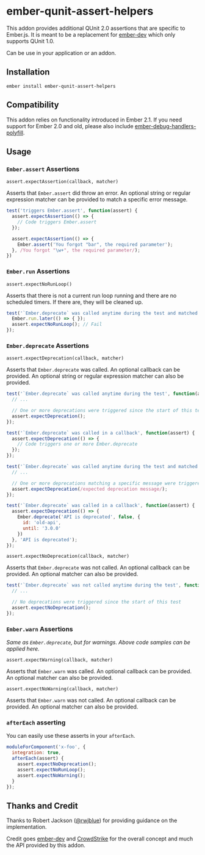 # ember-qunit-assert-helpers

This addon provides additional QUnit 2.0 assertions that are specific to Ember.js. It is meant to be a replacement for [ember-dev](https://github.com/emberjs/ember-dev) which only supports QUnit 1.0.

Can be use in your application or an addon.

## Installation

```
ember install ember-qunit-assert-helpers
```

## Compatibility

This addon relies on functionality introduced in Ember 2.1. If you need support for Ember 2.0 and old, please also include [ember-debug-handlers-polyfill](https://github.com/rwjblue/ember-debug-handlers-polyfill).

## Usage

### `Ember.assert` Assertions

`assert.expectAssertion(callback, matcher)`

Asserts that `Ember.assert` did throw an error. An optional string or regular expression matcher can be provided to match a specific error message.

```javascript
test('triggers Ember.assert', function(assert) {
  assert.expectAssertion(() => {
    // Code triggers Ember.assert
  });

  assert.expectAssertion(() => {
    Ember.assert('You forgot "bar", the required parameter');
  }, /You forgot "\w+", the required parameter/);
})
```


### `Ember.run` Assertions

`assert.expectNoRunLoop()`

Asserts that there is not a current run loop running and there are no scheduled timers. If there are, they will be cleaned up.

```javascript
test('`Ember.deprecate` was called anytime during the test and matched', function(assert) {
  Ember.run.later(() => { });
  assert.expectNoRunLoop(); // Fail
});
```


### `Ember.deprecate` Assertions

`assert.expectDeprecation(callback, matcher)`

Asserts that `Ember.deprecate` was called. An optional callback can be provided. An optional string or regular expression matcher can also be provided.

```javascript
test('`Ember.deprecate` was called anytime during the test', function(assert) {
  // ...

  // One or more deprecations were triggered since the start of this test
  assert.expectDeprecation();
});

test('`Ember.deprecate` was called in a callback', function(assert) {
  assert.expectDeprecation(() => {
    // Code triggers one or more Ember.deprecate
  });
});

test('`Ember.deprecate` was called anytime during the test and matched', function(assert) {
  // ...

  // One or more deprecations matching a specific message were triggered since the start of this test
  assert.expectDeprecation(/expected deprecation message/);
});

test('`Ember.deprecate` was called in a callback', function(assert) {
  assert.expectDeprecation(() => {
    Ember.deprecate('API is deprecated', false, {
      id: 'old-api',
      until: '3.0.0'
    })
  }, 'API is deprecated');
});
```

`assert.expectNoDeprecation(callback, matcher)`

Asserts that `Ember.deprecate` was not called. An optional callback can be provided. An optional matcher can also be provided.

```javascript
test('`Ember.deprecate` was not called anytime during the test', function(assert) {
  // ...

  // No deprecations were triggered since the start of this test
  assert.expectNoDeprecation();
});
```

### `Ember.warn` Assertions

*Same as `Ember.deprecate`, but for warnings. Above code samples can be applied here.*

`assert.expectWarning(callback, matcher)`

Asserts that `Ember.warn` was called. An optional callback can be provided. An optional matcher can also be provided.

`assert.expectNoWarning(callback, matcher)`

Asserts that `Ember.warn` was not called. An optional callback can be provided. An optional matcher can also be provided.


### `afterEach` asserting

You can easily use these asserts in your `afterEach`.

```javascript
moduleForComponent('x-foo', {
  integration: true,
  afterEach(assert) {
    assert.expectNoDeprecation();
    assert.expectNoRunLoop();
    assert.expectNoWarning();
  }
});
```


## Thanks and Credit

Thanks to Robert Jackson ([@rwjblue](https://github.com/rwjblue)) for providing guidance on the implementation.

Credit goes [ember-dev](https://github.com/emberjs/ember-dev) and [CrowdStrike](https://www.crowdstrike.com/) for the overall concept and much the API provided by this addon.

